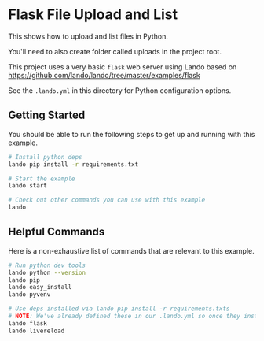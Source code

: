Flask File Upload and List
=============

This shows how to upload and list files in Python.

You'll need to also create folder called uploads in the project root.

This project uses a very basic `flask` web server using Lando
based on https://github.com/lando/lando/tree/master/examples/flask

See the `.lando.yml` in this directory for Python configuration options.

Getting Started
---------------

You should be able to run the following steps to get up and running with this example.

```bash
# Install python deps
lando pip install -r requirements.txt

# Start the example
lando start

# Check out other commands you can use with this example
lando
```

Helpful Commands
----------------

Here is a non-exhaustive list of commands that are relevant to this example.

```bash
# Run python dev tools
lando python --version
lando pip
lando easy_install
lando pyvenv

# Use deps installed via lando pip install -r requirements.txts
# NOTE: We've already defined these in our .lando.yml so once they installed it should run
lando flask
lando livereload
```
